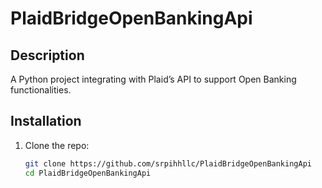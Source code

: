 # PlaidBridgeOpenBankingApi

## Description
A Python project integrating with Plaid’s API to support Open Banking functionalities.

## Installation
1. Clone the repo:
   ```sh
   git clone https://github.com/srpihhllc/PlaidBridgeOpenBankingApi
   cd PlaidBridgeOpenBankingApi
